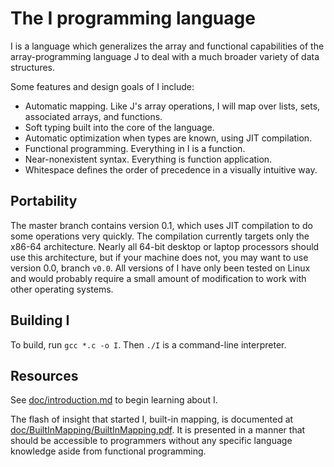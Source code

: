 # The I programming language

I is a language which generalizes the array and functional capabilities of
the array-programming language J to deal with a much broader variety of
data structures.

Some features and design goals of I include:

* Automatic mapping. Like J's array operations, I will map over lists,
  sets, associated arrays, and functions.
* Soft typing built into the core of the language.
* Automatic optimization when types are known, using JIT compilation.
* Functional programming. Everything in I is a function.
* Near-nonexistent syntax. Everything is function application.
* Whitespace defines the order of precedence in a visually intuitive way.

## Portability

The master branch contains version 0.1, which uses JIT compilation to do
some operations very quickly. The compilation currently targets only the
x86-64 architecture. Nearly all 64-bit desktop or laptop processors should
use this architecture, but if your machine does not, you may want to use
version 0.0, branch `v0.0`. All versions of I have only been tested on
Linux and would probably require a small amount of modification to work
with other operating systems.

## Building I

To build, run `gcc *.c -o I`. Then `./I` is a command-line interpreter.

## Resources

See [doc/introduction.md](doc/introduction.md) to begin learning about I.

The flash of insight that started I, built-in mapping, is documented at
[doc/BuiltInMapping/BuiltInMapping.pdf](doc/BuiltInMapping/BuiltInMapping.pdf).
It is presented in a manner that should be accessible to programmers
without any specific language knowledge aside from functional programming.
